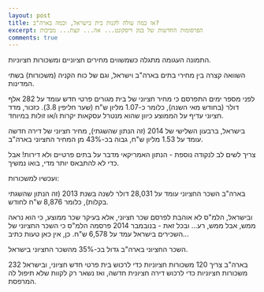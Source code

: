 ```yaml
---
layout: post
title: אז כמה עולה לקנות בית בישראל, וכמה בארה"ב?
excerpt: הפרסומות החדשות של בנק דיסקונט... אה... קצת... מביכות
comments: true
---
```

התמונה העגומה מתגלה כשמשווים מחירים חציוניים ומשכורות חציוניות.

השוואה קצרה בין מחירי בתים בארה"ב וישראל, וגם של כוח הקניה (משכורות) בשתי המדינות.

לפני מספר ימים התפרסם כי מחיר חציוני של בית מגורים פרטי חדש עומד על 282 אלף דולר (בחודש מאי השנה), כלומר כ-1.07 מליון ש"ח (שער חליפין 3.8). כזכור, מדד חציוני עדיף על הממוצע כיוון שהוא מנטרל עסקאות יקרות ו/או זולות במיוחד.

בישראל, ברבעון השלישי של 2014 (זה הנתון שהשגתי), מחיר חציוני של דירה חדשה עומד על 1.53 מליון ש"ח, גבוה בכ-43% מן המחיר החציוני בארה"ב.

צריך לשים לב לנקודה נוספת - הנתון האמריקאי מדבר על בתים פרטיים ולא דירות! אבל כדי לא להתבאס יותר מדי, בואו נמשיך.

ועכשיו למשכורות:

בארה"ב השכר החציוני עומד על 28,031 דולר לשנה בשנת 2013 (זה הנתון שהשגתי בקלות), כלומר 8,876 ש"ח לחודש.

ובישראל, הלמ"ס לא אוהבת לפרסם שכר חציוני, אלא בעיקר שכר ממוצע, כי הוא נראה ממש, אבל ממש, רע... ובכל זאת - בנובמבר 2014 פרסמה הלמ"ס כי השכר החציוני של השכירים בישראל עמד על 6,578 ש"ח. כן, אין כאן טעות כתיב...

השכר החציוני בארה"ב גדול בכ-35% מהשכר החציוני בישראל.

בארה"ב צריך 120 משכורות חציוניות כדי לרכוש בית פרטי חדש חציוני, ובישראל 232 משכורות חציוניות כדי לרכוש דירה חציונית חדשה, ואז נשאר רק לקוות שלא תיפול לה המרפסת.
